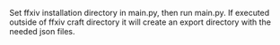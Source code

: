 Set ffxiv installation directory in main.py, then run main.py. If executed outside of ffxiv craft directory it will create an export directory with the needed json files. 
